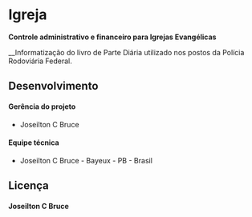 Igreja
======

__Controle administrativo e financeiro para Igrejas Evangélicas__

__Informatização do livro de Parte Diária utilizado nos postos da Polícia Rodoviária Federal.

## Desenvolvimento

#### Gerência do projeto
- Joseilton C Bruce

#### Equipe técnica
- Joseilton C Bruce - Bayeux - PB - Brasil

## Licença

#### __Joseilton C Bruce__


